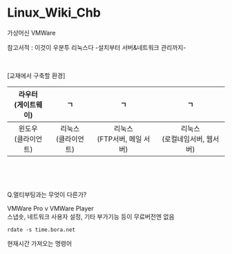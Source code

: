 # Linux_Wiki_Chb

가상머신 VMWare

참고서적 : 이것이 우분투 리눅스다 -설치부터 서버&네트워크 관리까지-

 
&nbsp;
 


[교재에서 구축할 환경]


|라우터<br>(게이트웨이)|ㄱ|ㄱ|ㄱ|
|:--:|:--:|:--:|:--:|
|윈도우<br>(클라이언트)|리눅스<br>(클라이언트)|리눅스<br>(FTP서버, 메일 서버)|리눅스<br>(로컬네임서버, 웹서버)|


 
&nbsp;
 
 
&nbsp;
 


Q.멀티부팅과는 무엇이 다른가?

VMWare Pro v VMWare Player  
스냅숏, 네트워크 사용자 설정, 기타 부가기능 등이 무료버전엔 없음



```
rdate -s time.bora.net
```
현재시간 가져오는 명령어
